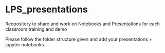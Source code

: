 # LPS_presentations
Reopository to share and work on Notebooks and Presentations for each classroom training and demo



Please follow the folder structure given and add your presentations + jupyter notebooks.
